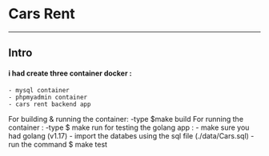 # Cars Rent
__________________________

## Intro
#### i had create three container docker :
    - mysql container
    - phpmyadmin container
    - cars rent backend app
For building & running the container:
    -type $make build 
For running the container :
    -type $ make run
for testing the golang app :
    - make sure you had golang (v1.17)
    - import the databes using the sql file (./data/Cars.sql)
    - run the command $ make test
